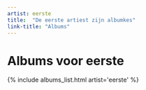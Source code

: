 ```yaml
---
artist: eerste
title:  "De eerste artiest zijn albumkes"
link-title: "Albums"
---
```


# Albums voor eerste

{% include albums_list.html artist='eerste' %}
